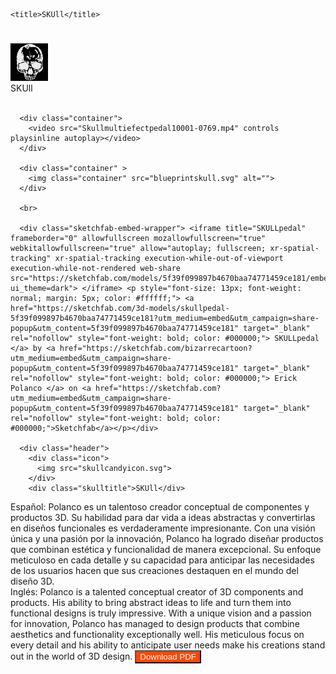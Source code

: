 <html lang="en">
<head>
    <meta charset="UTF-8">
    <meta http-equiv="X-UA-Compatible" content="IE=edge">
    <meta name="viewport" content="width=device-width, initial-scale=1.0">
    <link rel="stylesheet" href="skull.css">
    <link rel="stylesheet" href="global.css">
    <link rel="stylesheet" href="global.css" media="all">
    <script hidden type="text/javascript" src="https://ajax.googleapis.com/ajax/libs/jquery/1.9.1/jquery.min.js"></script>

<script hidden type="text/javascript" src="scripts/sequence.js"></script>
    <title>SKUll</title>
</head>
<body>
<h1 style="color: transparent;"></h1>

  <div class="header">
    <div class="icon">
      <img src="skullcandyicon.svg">
    </div>
    <div class="skulltitle">SKUll</div>
   
  </div> 
   <br>

      <div class="container">
        <video src="Skullmultiefectpedal10001-0769.mp4" controls playsinline autoplay></video>
      </div>

      <div class="container" >
        <img class="container" src="blueprintskull.svg" alt="">
      </div>
      
      <br>

      <div class="sketchfab-embed-wrapper"> <iframe title="SKULLpedal" frameborder="0" allowfullscreen mozallowfullscreen="true" webkitallowfullscreen="true" allow="autoplay; fullscreen; xr-spatial-tracking" xr-spatial-tracking execution-while-out-of-viewport execution-while-not-rendered web-share src="https://sketchfab.com/models/5f39f099897b4670baa74771459ce181/embed?ui_theme=dark"> </iframe> <p style="font-size: 13px; font-weight: normal; margin: 5px; color: #ffffff;"> <a href="https://sketchfab.com/3d-models/skullpedal-5f39f099897b4670baa74771459ce181?utm_medium=embed&utm_campaign=share-popup&utm_content=5f39f099897b4670baa74771459ce181" target="_blank" rel="nofollow" style="font-weight: bold; color: #000000;"> SKULLpedal </a> by <a href="https://sketchfab.com/bizarrecartoon?utm_medium=embed&utm_campaign=share-popup&utm_content=5f39f099897b4670baa74771459ce181" target="_blank" rel="nofollow" style="font-weight: bold; color: #000000;"> Erick Polanco </a> on <a href="https://sketchfab.com?utm_medium=embed&utm_campaign=share-popup&utm_content=5f39f099897b4670baa74771459ce181" target="_blank" rel="nofollow" style="font-weight: bold; color: #000000;">Sketchfab</a></p></div>

      <div class="header">
        <div class="icon">
          <img src="skullcandyicon.svg">
        </div>
        <div class="skulltitle">SKUll</div>
   </div>
   <div class="panels-container">
    Español:
      Polanco es un talentoso creador conceptual de componentes y productos 3D. 
      Su habilidad para dar vida a ideas abstractas y convertirlas en diseños funcionales es verdaderamente impresionante. Con una visión única y una pasión por la innovación, 
      Polanco ha logrado diseñar productos que combinan estética y funcionalidad de manera excepcional. 
      Su enfoque meticuloso en cada detalle y su capacidad para anticipar las necesidades de los usuarios hacen que sus creaciones destaquen en el mundo del diseño 3D.
      <br>
      Inglés:
      Polanco is a talented conceptual creator of 3D components and products. 
      His ability to bring abstract ideas to life and turn them into functional designs is truly impressive.
       With a unique vision and a passion for innovation, Polanco has managed to design products that combine aesthetics and functionality exceptionally well. 
       His meticulous focus on every detail and his ability to anticipate user needs make his creations stand out in the world of 3D design.
<a href="Currículum vitae.pdf" download>
  <button  style="color: white; background-color: rgb(255, 72, 0);">Download PDF</button>
</a>
   </div>
    
</body>
</html>




